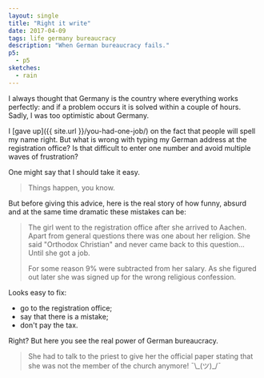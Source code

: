 ```yaml
---
layout: single
title: "Right it write"
date: 2017-04-09
tags: life germany bureaucracy
description: "When German bureaucracy fails."
p5:
  - p5
sketches:
  - rain
---
```


I always thought that Germany is the country where everything works perfectly: and if a problem occurs it is solved within a couple of hours. Sadly, I was too optimistic about Germany.

I [gave up]({{ site.url }}/you-had-one-job/) on the fact that people will spell my name right. But what is wrong with typing my German address at the registration office? Is that difficult to enter one number and avoid multiple waves of frustration?

One might say that I should take it easy.

> Things happen, you know.

But before giving this advice, here is the real story of how funny, absurd and at the same time dramatic these mistakes can be:

> The girl went to the registration office after she arrived to Aachen. Apart from general questions there was one about her religion. She said "Orthodox Christian" and never came back to this question... Until she got a job.
>
> For some reason 9% were subtracted from her salary. As she figured out later she was signed up for the wrong religious confession.

Looks easy to fix:  
- go to the registration office;  
- say that there is a mistake;  
- don't pay the tax.

Right? But here you see the real power of German bureaucracy.

> She had to talk to the priest to give her the official paper stating that she was not the member of the church anymore! ¯\\\_(ツ)\_/¯

<div id="rain" style="height: 300px; position:relative;" ></div>
